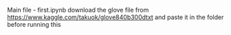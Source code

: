 Main file - first.ipynb
download the glove file from https://www.kaggle.com/takuok/glove840b300dtxt and paste it in the folder before running this
